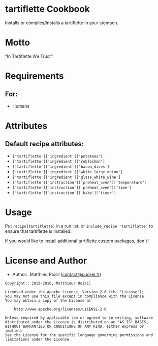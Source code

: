 tartiflette Cookbook
====================

Installs or compiles/installs a tartiflette in your stomach.

Motto
=====

“In Tartiflette We Trust”

Requirements
============

## For:

* Humans

Attributes
==========

## Default recipe attributes:

* `['tartiflette']['ingredient']['potatoes']`
* `['tartiflette']['ingredient']['reblochon']`
* `['tartiflette']['ingredient']['bacon_dices']`
* `['tartiflette']['ingredient']['white_large_onion']`
* `['tartiflette']['ingredient']['glass_white_wine']`
* `['tartiflette']['instruction']['preheat_oven']['temperature']`
* `['tartiflette']['instruction']['preheat_oven']['time']`
* `['tartiflette']['instruction']['bake']['timer']`

Usage
=====

Put `recipe[tartiflette]` in a run list, or `include_recipe 'tartiflette'` to ensure that tartiflette is installed.

If you would like to install additional tartiflette custom packages, don't !


License and Author
==================

- Author:: Matthieu Roisil (<contact@puckel.fr>)

```text
Copyright:: 2015-2016, Matthieur Roisil

Licensed under the Apache License, Version 2.0 (the "License");
you may not use this file except in compliance with the License.
You may obtain a copy of the License at

    http://www.apache.org/licenses/LICENSE-2.0

Unless required by applicable law or agreed to in writing, software
distributed under the License is distributed on an "AS IS" BASIS,
WITHOUT WARRANTIES OR CONDITIONS OF ANY KIND, either express or implied.
See the License for the specific language governing permissions and
limitations under the License.
```
